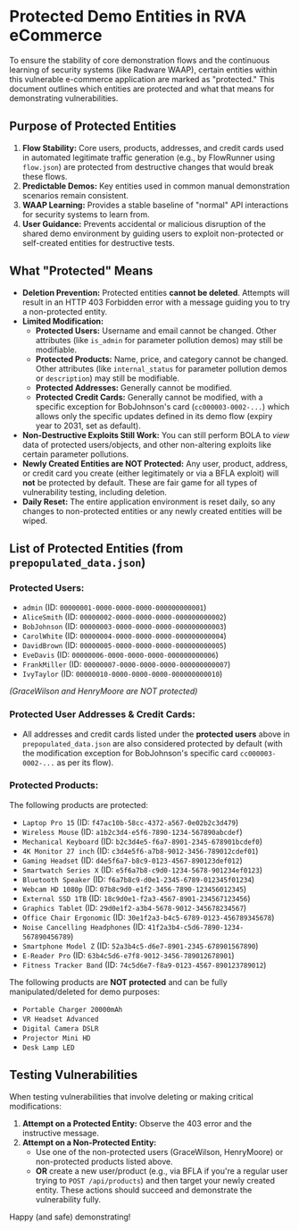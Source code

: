 # Protected Demo Entities in RVA eCommerce

To ensure the stability of core demonstration flows and the continuous learning of security systems (like Radware WAAP), certain entities within this vulnerable e-commerce application are marked as "protected." This document outlines which entities are protected and what that means for demonstrating vulnerabilities.

## Purpose of Protected Entities

1.  **Flow Stability:** Core users, products, addresses, and credit cards used in automated legitimate traffic generation (e.g., by FlowRunner using `flow.json`) are protected from destructive changes that would break these flows.
2.  **Predictable Demos:** Key entities used in common manual demonstration scenarios remain consistent.
3.  **WAAP Learning:** Provides a stable baseline of "normal" API interactions for security systems to learn from.
4.  **User Guidance:** Prevents accidental or malicious disruption of the shared demo environment by guiding users to exploit non-protected or self-created entities for destructive tests.

## What "Protected" Means

*   **Deletion Prevention:** Protected entities **cannot be deleted**. Attempts will result in an HTTP 403 Forbidden error with a message guiding you to try a non-protected entity.
*   **Limited Modification:**
    *   **Protected Users:** Username and email cannot be changed. Other attributes (like `is_admin` for parameter pollution demos) may still be modifiable.
    *   **Protected Products:** Name, price, and category cannot be changed. Other attributes (like `internal_status` for parameter pollution demos or `description`) may still be modifiable.
    *   **Protected Addresses:** Generally cannot be modified.
    *   **Protected Credit Cards:** Generally cannot be modified, with a specific exception for BobJohnson's card (`cc000003-0002-...`) which allows only the specific updates defined in its demo flow (expiry year to 2031, set as default).
*   **Non-Destructive Exploits Still Work:** You can still perform BOLA to *view* data of protected users/objects, and other non-altering exploits like certain parameter pollutions.
*   **Newly Created Entities are NOT Protected:** Any user, product, address, or credit card you create (either legitimately or via a BFLA exploit) will **not** be protected by default. These are fair game for all types of vulnerability testing, including deletion.
*   **Daily Reset:** The entire application environment is reset daily, so any changes to non-protected entities or any newly created entities will be wiped.

## List of Protected Entities (from `prepopulated_data.json`)

### Protected Users:

*   `admin` (ID: `00000001-0000-0000-0000-000000000001`)
*   `AliceSmith` (ID: `00000002-0000-0000-0000-000000000002`)
*   `BobJohnson` (ID: `00000003-0000-0000-0000-000000000003`)
*   `CarolWhite` (ID: `00000004-0000-0000-0000-000000000004`)
*   `DavidBrown` (ID: `00000005-0000-0000-0000-000000000005`)
*   `EveDavis` (ID: `00000006-0000-0000-0000-000000000006`)
*   `FrankMiller` (ID: `00000007-0000-0000-0000-000000000007`)
*   `IvyTaylor` (ID: `00000010-0000-0000-0000-000000000010`)

*(GraceWilson and HenryMoore are NOT protected)*

### Protected User Addresses & Credit Cards:

*   All addresses and credit cards listed under the **protected users** above in `prepopulated_data.json` are also considered protected by default (with the modification exception for BobJohnson's specific card `cc000003-0002-...` as per its flow).

### Protected Products:

The following products are protected:
*   `Laptop Pro 15` (ID: `f47ac10b-58cc-4372-a567-0e02b2c3d479`)
*   `Wireless Mouse` (ID: `a1b2c3d4-e5f6-7890-1234-567890abcdef`)
*   `Mechanical Keyboard` (ID: `b2c3d4e5-f6a7-8901-2345-678901bcdef0`)
*   `4K Monitor 27 inch` (ID: `c3d4e5f6-a7b8-9012-3456-789012cdef01`)
*   `Gaming Headset` (ID: `d4e5f6a7-b8c9-0123-4567-890123def012`)
*   `Smartwatch Series X` (ID: `e5f6a7b8-c9d0-1234-5678-901234ef0123`)
*   `Bluetooth Speaker` (ID: `f6a7b8c9-d0e1-2345-6789-012345f01234`)
*   `Webcam HD 1080p` (ID: `07b8c9d0-e1f2-3456-7890-123456012345`)
*   `External SSD 1TB` (ID: `18c9d0e1-f2a3-4567-8901-234567123456`)
*   `Graphics Tablet` (ID: `29d0e1f2-a3b4-5678-9012-345678234567`)
*   `Office Chair Ergonomic` (ID: `30e1f2a3-b4c5-6789-0123-456789345678`)
*   `Noise Cancelling Headphones` (ID: `41f2a3b4-c5d6-7890-1234-567890456789`)
*   `Smartphone Model Z` (ID: `52a3b4c5-d6e7-8901-2345-678901567890`)
*   `E-Reader Pro` (ID: `63b4c5d6-e7f8-9012-3456-789012678901`)
*   `Fitness Tracker Band` (ID: `74c5d6e7-f8a9-0123-4567-890123789012`)

The following products are **NOT protected** and can be fully manipulated/deleted for demo purposes:
*   `Portable Charger 20000mAh`
*   `VR Headset Advanced`
*   `Digital Camera DSLR`
*   `Projector Mini HD`
*   `Desk Lamp LED`

## Testing Vulnerabilities

When testing vulnerabilities that involve deleting or making critical modifications:
1.  **Attempt on a Protected Entity:** Observe the 403 error and the instructive message.
2.  **Attempt on a Non-Protected Entity:**
    *   Use one of the non-protected users (GraceWilson, HenryMoore) or non-protected products listed above.
    *   **OR** create a new user/product (e.g., via BFLA if you're a regular user trying to `POST /api/products`) and then target your newly created entity.
    These actions should succeed and demonstrate the vulnerability fully.

Happy (and safe) demonstrating!